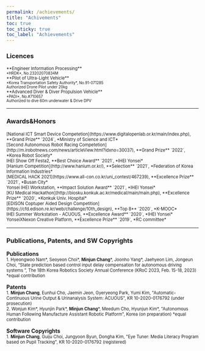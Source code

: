 ```yaml
---
permalink: /achievements/
title: "Achivements"
toc: true
toc_sticky: true
toc_label: "Achievements"
---
```

### Licences
<span style="font-size:0.8em;">
**Engineer Information Processing**
</span>
<br>
<span style="font-size:0.7em;">
*HRDK*, No.23202070834M
</span>
<br>
<span style="font-size:0.8em;">
**Pilot of Ultra-Light Vehicle**
</span>
<br>
<span style="font-size:0.7em;">
*Korea Transportation Safety Authority*, No.91-071285
<br>Authorized Drone Pilot under 20kg
</span>
<br>
<span style="font-size:0.8em;">
**Advanced Diver & Diver Propulsion Vehicle**
</span>
<br>
<span style="font-size:0.7em;">
*PADI*, No.#710657
<br>Authorized to dive 60m underwater & Drive DPV
</span>

---
### Awards&Honors
<span style="font-size:0.8em;">
[National ICT Smart Device Competetion](https://www.digitalopenlab.or.kr/main/index.php), **Grand Prize** `2024`, *Ministry of Science and ICT*
</span>
</br>
<span style="font-size:0.8em;">
[Second Autonomous Robot Racing Competetion](http://m.irobotnews.com/news/articleView.html?idxno=30037), **Grand Prize** `2022`, *Korea Robot Society*
</span>
<br>
<span style="font-size:0.8em;">
IHEI Show Off Festa2, **Best Choice Award** `2021`, *IHEI Yonsei*
</span>
<br>
<span style="font-size:0.8em;">
[Hanium Competition](http://www.hanium.or.kr/), **Selection** `2021`, *Federation of Korea Information Industries*
</span>
<br>
<span style="font-size:0.8em;">
[MEDICAL HACK 2021](https://www.all-con.co.kr/uni_contest/467239), **Excellence Prize** `2021`, *Busan City*
</span>
<br>
<span style="font-size:0.8em;">
Yonsei IHEI Workstation, **Impact Solution Award** `2021`, *IHEI Yonsei*
</span>
<br>
<span style="font-size:0.8em;">
[KU Medical Hackathon](http://biosku.konkuk.ac.kr/medical/main/main.php), **Excellence Prize** `2020`, *Konkuk Univ. Hospital*
</span>
<br>
<span style="font-size:0.8em;">
[EDISON Coptuper Aided Design Competition](https://cfd.edison.re.kr/web/challenge/10th_design), **Top 8** `2020`, *K-MOOC*
</span>
<br>
<span style="font-size:0.8em;">
IHEI Summer Workstation - ACUOUS, **Excellence Award** `2020`, *IHEI Yonsei*
</span>
<br>
<span style="font-size:0.8em;">
YonseiXNexon Creative Platform, **Excellence Prize** `2019`, *RC committee*
</span>

---
### Publications, Patents, and SW Copyrights
**Publications**
<br>
<span style="font-size:0.8em;">
    1. Hyeongwoo Nam*, Seoyeon Choi*, **Minjun Chang***, Joonho Yang*, Jaehyeon Lim, Jongeun Choi, “State prediction based control input delay compensation for autonomous driving systems ”, The 18th Korea Robotics Society Annual Conference (KRoC 2023, Feb. 15-18, 2023)     *equal contribution
</span>

**Patents**
<br>
<span style="font-size:0.8em;">
    1. **Minjun Chang**, Eunhui Cho, Jaemin Jeon, Gyeryeong Park, Yumi Kim, "Automatic-Continuous Urine Output & Urinanalysis System: ACUOUS", KR 10-2020-0176792 (under prosecution)
</span>
<br>
<span style="font-size:0.8em;">
    2. Wonjun Kim*, Hyunjin Park*, **Minjun Chang***, Meedum Cho, Hyunjun Kim*, "Autonomous Human Following Manufacture Assistant Robotic Platform", Korea (on preparation) *equal contribution
</span>

**Software Copyrights**
<br>
<span style="font-size:0.8em;">
    1. **Minjun Chang**, Guiju Choi, Jungyoon Byun, Dongha Kim, "Eye Tuner: Media Literacy Program based on Pupil Tracking", KR 10-2020-0176792 (registered)
</span>
<br>

